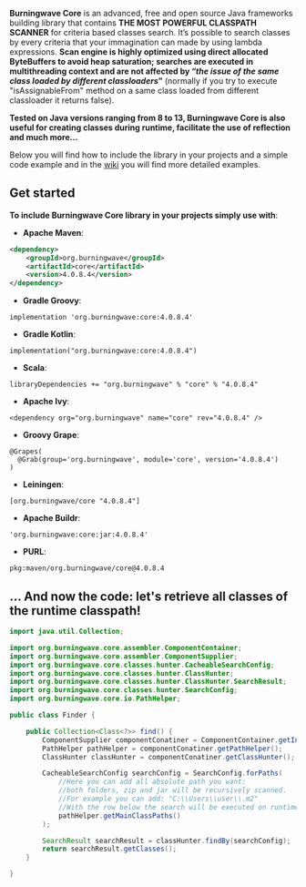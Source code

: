 **Burningwave Core** is an advanced, free and open source Java frameworks building library that contains **THE MOST POWERFUL CLASSPATH SCANNER** for criteria based classes search.
It’s possible to search classes by every criteria that your immagination can made by using lambda expressions. **Scan engine is highly optimized using direct allocated ByteBuffers to avoid heap saturation; searches are executed in multithreading context and are not affected by “_the issue of the same class loaded by different classloaders_”** (normally if you try to execute "isAssignableFrom" method on a same class loaded from different classloader it returns false).

**Tested on Java versions ranging from 8 to 13, Burningwave Core is also useful for creating classes during runtime, facilitate the use of reflection and much more...**

Below you will find how to include the library in your projects and a simple code example and in the [wiki](https://github.com/burningwave/core/wiki) you will find more detailed examples.

## Get started

**To include Burningwave Core library in your projects simply use with**:

* **Apache Maven**:
```xml
<dependency>
    <groupId>org.burningwave</groupId>
    <artifactId>core</artifactId>
    <version>4.0.8.4</version>
</dependency>
```

* **Gradle Groovy**:
```
implementation 'org.burningwave:core:4.0.8.4'
```

* **Gradle Kotlin**:
```
implementation("org.burningwave:core:4.0.8.4")
```

* **Scala**:
```
libraryDependencies += "org.burningwave" % "core" % "4.0.8.4"
```

* **Apache Ivy**:
```
<dependency org="org.burningwave" name="core" rev="4.0.8.4" />
```

* **Groovy Grape**:
```
@Grapes(
  @Grab(group='org.burningwave', module='core', version='4.0.8.4')
)
```

* **Leiningen**:
```
[org.burningwave/core "4.0.8.4"]
```

* **Apache Buildr**:
```
'org.burningwave:core:jar:4.0.8.4'
```

* **PURL**:
```
pkg:maven/org.burningwave/core@4.0.8.4
```

## ... And now the code: let's retrieve all classes of the runtime classpath!
```java
import java.util.Collection;

import org.burningwave.core.assembler.ComponentContainer;
import org.burningwave.core.assembler.ComponentSupplier;
import org.burningwave.core.classes.hunter.CacheableSearchConfig;
import org.burningwave.core.classes.hunter.ClassHunter;
import org.burningwave.core.classes.hunter.ClassHunter.SearchResult;
import org.burningwave.core.classes.hunter.SearchConfig;
import org.burningwave.core.io.PathHelper;

public class Finder {

	public Collection<Class<?>> find() {
		ComponentSupplier componentConatiner = ComponentContainer.getInstance();
		PathHelper pathHelper = componentConatiner.getPathHelper();
		ClassHunter classHunter = componentConatiner.getClassHunter();

		CacheableSearchConfig searchConfig = SearchConfig.forPaths(
			//Here you can add all absolute path you want:
			//both folders, zip and jar will be recursively scanned.
			//For example you can add: "C:\\Users\\user\\.m2"
			//With the row below the search will be executed on runtime Classpaths
			pathHelper.getMainClassPaths()
		);

		SearchResult searchResult = classHunter.findBy(searchConfig);
		return searchResult.getClasses();
	}

}
```
